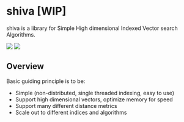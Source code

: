 # shiva [WIP]
shiva is a library for Simple High dimensional Indexed Vector search Algorithms.

![](https://img.shields.io/github/license/saucam/shiva)
![](https://img.shields.io/github/issues/saucam/shiva)

## Overview

Basic guiding principle is to be:
- Simple (non-distributed, single threaded indexing, easy to use)
- Support high dimensional vectors, optimize memory for speed
- Support many different distance metrics
- Scale out to different indices and algorithms
